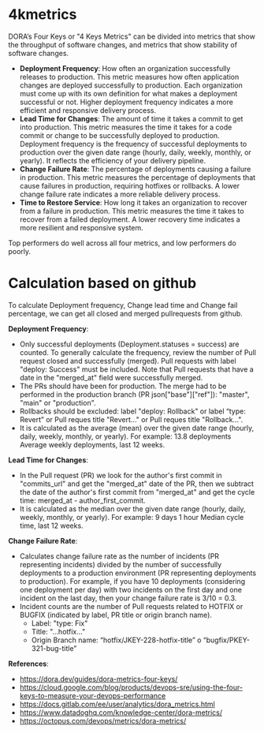 # 4kmetrics
DORA’s Four Keys or "4 Keys Metrics" can be divided into metrics that show the throughput of software changes, and metrics that show stability of software changes.

- **Deployment Frequency**: How often an organization successfully releases to production. This metric measures how often application changes are deployed successfully to production. Each organization must come up with its own definition for what makes a deployment successful or not. Higher deployment frequency indicates a more efficient and responsive delivery process.
- **Lead Time for Changes**: The amount of time it takes a commit to get into production. This metric measures the time it takes for a code commit or change to be successfully deployed to production. Deployment frequency is the frequency of successful deployments to production over the given date range (hourly, daily, weekly, monthly, or yearly). It reflects the efficiency of your delivery pipeline.
- **Change Failure Rate**: The percentage of deployments causing a failure in production. This metric measures the percentage of deployments that cause failures in production, requiring hotfixes or rollbacks. A lower change failure rate indicates a more reliable delivery process.
- **Time to Restore Service**: How long it takes an organization to recover from a failure in production. This metric measures the time it takes to recover from a failed deployment. A lower recovery time indicates a more resilient and responsive system.

Top performers do well across all four metrics, and low performers do poorly.

# Calculation based on github

To calculate Deployment frequency, Change lead time and Change fail percentage, we can get all closed and merged pullrequests from github.

**Deployment Frequency**:
- Only successful deployments (Deployment.statuses = success) are counted. To generally calculate the frequency, review the number of Pull request closed and successfully (merged). Pull requests with label "deploy: Success" must be included. Note that Pull requests that have a date in the "merged_at" field were successfully merged.
- The PRs should have been for production. The merge had to be performed in the production branch (PR json["base"]["ref"]): "master", "main" or "production".
- Rollbacks should be excluded: label "deploy: Rollback" or label “type: Revert” or Pull reques title "Revert..." or Pull reques title "Rollback...".
- It is calculated as the average (mean) over the given date range (hourly, daily, weekly, monthly, or yearly). For example: 13.8 deployments Average weekly deployments, last 12 weeks.

**Lead Time for Changes**:
- In the Pull request (PR) we look for the author's first commit in "commits_url" and get the "merged_at" date of the PR, then we subtract the date of the author's first commit from "merged_at" and get the cycle time: merged_at - author_first_commit.
- It is calculated as the median over the given date range (hourly, daily, weekly, monthly, or yearly). For example: 9 days 1 hour Median cycle time, last 12 weeks.

**Change Failure Rate**: 
- Calculates change failure rate as the number of incidents (PR representing incidents) divided by the number of successfully deployments to a production environment (PR representing deployments to production). For example, if you have 10 deployments (considering one deployment per day) with two incidents on the first day and one incident on the last day, then your change failure rate is 3/10 = 0.3.
- Incident counts are the number of Pull requests related to HOTFIX or BUGFIX (indicated by label, PR title or origin branch name).
  - Label: "type: Fix"
  - Title: "...hotfix..."
  - Origin Branch name: “hotfix/JKEY-228-hotfix-title” o “bugfix/PKEY-321-bug-title”



**References**:
- https://dora.dev/guides/dora-metrics-four-keys/
- https://cloud.google.com/blog/products/devops-sre/using-the-four-keys-to-measure-your-devops-performance
- https://docs.gitlab.com/ee/user/analytics/dora_metrics.html
- https://www.datadoghq.com/knowledge-center/dora-metrics/
- https://octopus.com/devops/metrics/dora-metrics/

